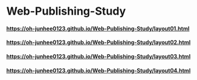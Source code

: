 # Web-Publishing-Study

#### https://oh-junhee0123.github.io/Web-Publishing-Study/layout01.html
#### https://oh-junhee0123.github.io/Web-Publishing-Study/layout02.html
#### https://oh-junhee0123.github.io/Web-Publishing-Study/layout03.html
#### https://oh-junhee0123.github.io/Web-Publishing-Study/layout04.html
